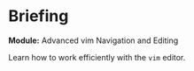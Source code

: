 # Briefing

**Module:** Advanced vim Navigation and Editing

Learn how to work efficiently with the `vim` editor.
